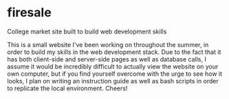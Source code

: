 # firesale
College market site built to build web development skills

This is a small website I've been working on throughout the summer, in order to build my skills in the web development stack.  Due to the fact that it has both client-side and server-side pages as well as database calls, I assume it would be incredibly difficult to actually view the website on your own computer, but if you find yourself overcome with the urge to see how it looks, I plan on writing an instruction guide as well as bash scripts in order to replicate the local environment.  Cheers!
